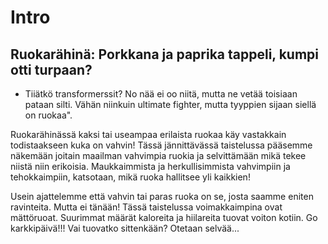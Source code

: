 # Intro
## Ruokarähinä: Porkkana ja paprika tappeli, kumpi otti turpaan?
* Tiiätkö transformerssit? No nää ei oo niitä, mutta ne vetää toisiaan pataan silti. Vähän niinkuin ultimate fighter, mutta tyyppien sijaan siellä on ruokaa".

Ruokarähinässä kaksi tai useampaa erilaista ruokaa käy vastakkain todistaakseen kuka on vahvin! Tässä jännittävässä taistelussa pääsemme näkemään joitain maailman vahvimpia ruokia ja selvittämään mikä tekee niistä niin erikoisia. Maukkaimmista ja herkullisimmista vahvimpiin ja tehokkaimpiin, katsotaan, mikä ruoka hallitsee yli kaikkien!


Usein ajattelemme että vahvin tai paras ruoka on se, josta saamme eniten ravinteita. Mutta ei tänään! Tässä taistelussa voimakkaimpina ovat mättöruoat. Suurimmat määrät kaloreita ja hiilareita tuovat voiton kotiin. Go karkkipäivä!!! Vai tuovatko sittenkään? Otetaan selvää...